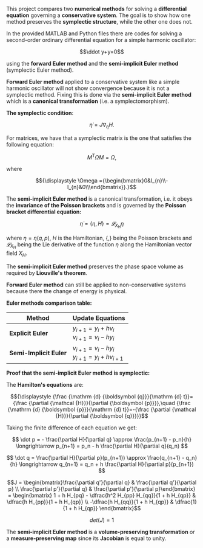 This project compares two **numerical methods** for solving a **differential equation** governing a **conservative system**. The goal is to show how one method preserves the **symplectic structure**, while the other one does not. 

In the provided MATLAB and Python files there are codes for solving a second-order ordinary differential equation for a simple harmonic oscillator:

$$\ddot y+y=0$$

using the **forward Euler method** and the **semi-implicit Euler method** (symplectic Euler method).


**Forward Euler method** applied to a conservative system like a simple harmonic oscillator will not show convergence because it is not a symplectic method.
Fixing this is done via the **semi-implicit Euler method** which is a **canonical transformation** (i.e. a symplectomorphism).

**The symplectic condition**:

$${\dot {\eta }}=J\nabla _{\eta }H.$$

For matrices, we have that a symplectic matrix is the one that satisfies the following equation:
```math
{\displaystyle M^{\text{T}}\Omega M=\Omega,}
```


where 
```math
{\displaystyle \Omega ={\begin{bmatrix}0&I_{n}\\-I_{n}&0\\\end{bmatrix}}.}
```



The **semi-implicit Euler method** is a canonical transformation, i.e. it obeys the **invariance of the Poisson brackets** and is governed by the **Poisson bracket differential equation:**

$$\dot\eta=\lbrace\eta,H\rbrace=𝓛_{X_H} η$$

where $\eta=\eta(q,p)$, $H$ is the Hamiltonian, $\lbrace,\rbrace$ being the Poisson brackets and $𝓛_{X_H}$ being the Lie derivative of the function $\eta$ along the Hamiltonian vector field $X_H$.

The **semi-implicit Euler method** preserves the phase space volume as required by **Liouville's theorem**.

**Forward Euler method** can still be applied to non-conservative systems because there the change of energy is physical. 

**Euler methods comparison table:**

<div align="center">

| Method | Update Equations |
|--------|------------------|
| **Explicit Euler** | $y_{i+1} = y_i + h v_i$ <br> $v_{i+1} = v_i - h y_i$ |
| **Semi-Implicit Euler** | $v_{i+1} = v_i - h y_i$ <br> $y_{i+1} = y_i + h v_{i+1}$ |

</div>

**Proof that the semi-implicit Euler method is symplectic:**

The **Hamilton's equations** are: 

$${\displaystyle {\frac {\mathrm {d} {\boldsymbol {q}}}{\mathrm {d} t}}={\frac {\partial {\mathcal {H}}}{\partial {\boldsymbol {p}}}},\quad {\frac {\mathrm {d} {\boldsymbol {p}}}{\mathrm {d} t}}=-{\frac {\partial {\mathcal {H}}}{\partial {\boldsymbol {q}}}}}$$

Taking the finite difference of each equation we get:

$$
\dot p  = - \frac{\partial H}{\partial q} \approx \frac{p_{n+1} - p_n}{h}
\longrightarrow
p_{n+1} = p_n - h \frac{\partial H}{\partial q}(q_n)
$$

$$
\dot q = \frac{\partial H}{\partial p}(p_{n+1}) \approx \frac{q_{n+1} - q_n}{h}
\longrightarrow
q_{n+1} = q_n + h \frac{\partial H}{\partial p}(p_{n+1})
$$

```math
J = \begin{bmatrix}\frac{\partial q'}{\partial q} & \frac{\partial q'}{\partial p} \\
\frac{\partial p'}{\partial q} & \frac{\partial p'}{\partial p}\end{bmatrix} = \begin{bmatrix}
1 + h H_{pq} - \dfrac{h^2 H_{pp} H_{qq}}{1 + h H_{qp}} & \dfrac{h H_{pp}}{1 + h H_{qp}} \\
-\dfrac{h H_{qq}}{1 + h H_{qp}} & \dfrac{1}{1 + h H_{qp}}
\end{bmatrix}
```

$$det(J) = 1$$

The **semi-implicit Euler method** is a **volume-preserving transformation** or a **measure-preserving map** since its **Jacobian** is equal to unity.
